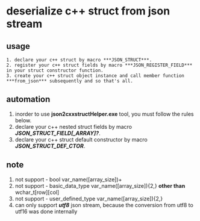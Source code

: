 # deserialize c++ struct from json stream 

## usage
```
1. declare your c++ struct by macro ***JSON_STRUCT***.
2. register your c++ struct fields by macro ***JSON_REGISTER_FIELD*** in your struct constructor function.
3. create your c++ struct object instance and call member function ***from_json*** subsequently and so that's all.
```
## automation
1. inorder to use **json2cxxstructHelper.exe** tool, you must follow the rules below.
2. declare your c++ nested struct fields by macro ***JSON_STRUCT_FIELD[_ARRAY]?***.
3. declare your c++ struct default constructor by macro ***JSON_STRUCT_DEF_CTOR***.

## note
1. not support - bool var_name([array_size])+
2. not support - basic_data_type var_name([array_size]){2,} **other than** wchar_t[row][col]
3. not support - user_defined_type var_name([array_size]){2,}
4. can only support ***utf8*** json stream, because the conversion from utf8 to utf16 was done internally
